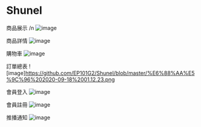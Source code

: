 # Shunel

商品展示 /n
![image](https://github.com/EP101G2/Shunel/blob/master/%E6%88%AA%E5%9C%96%202020-09-18%2001.10.12.png)

商品詳情
![image](https://github.com/EP101G2/Shunel/blob/master/%E6%88%AA%E5%9C%96%202020-09-18%2001.10.19.png)

購物車
![image](https://github.com/EP101G2/Shunel/blob/master/%E6%88%AA%E5%9C%96%202020-09-18%2001.10.46.png)

訂單總表
![image]https://github.com/EP101G2/Shunel/blob/master/%E6%88%AA%E5%9C%96%202020-09-18%2001.12.23.png

會員登入
![image](https://github.com/EP101G2/Shunel/blob/master/%E6%88%AA%E5%9C%96%202020-09-18%2001.11.21.png)

會員註冊
![image](https://github.com/EP101G2/Shunel/blob/master/%E6%88%AA%E5%9C%96%202020-09-18%2001.11.28.png)

推播通知
![image](https://github.com/EP101G2/Shunel/blob/master/%E6%88%AA%E5%9C%96%202020-09-18%2001.12.12.png)
